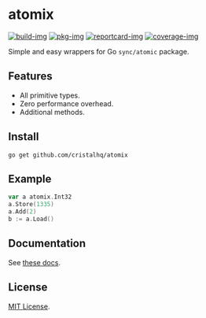 # atomix

[![build-img]][build-url]
[![pkg-img]][pkg-url]
[![reportcard-img]][reportcard-url]
[![coverage-img]][coverage-url]

Simple and easy wrappers for Go `sync/atomic` package.

## Features

* All primitive types.
* Zero performance overhead.
* Additional methods.

## Install

```
go get github.com/cristalhq/atomix
```

## Example

```go
var a atomix.Int32
a.Store(1335)
a.Add(2)
b := a.Load()
```

## Documentation

See [these docs][pkg-url].

## License

[MIT License](LICENSE).

[build-img]: https://github.com/cristalhq/atomix/workflows/build/badge.svg
[build-url]: https://github.com/cristalhq/atomix/actions
[pkg-img]: https://pkg.go.dev/badge/cristalhq/atomix
[pkg-url]: https://pkg.go.dev/github.com/cristalhq/atomix
[reportcard-img]: https://goreportcard.com/badge/cristalhq/atomix
[reportcard-url]: https://goreportcard.com/report/cristalhq/atomix
[coverage-img]: https://codecov.io/gh/cristalhq/atomix/branch/master/graph/badge.svg
[coverage-url]: https://codecov.io/gh/cristalhq/atomix
